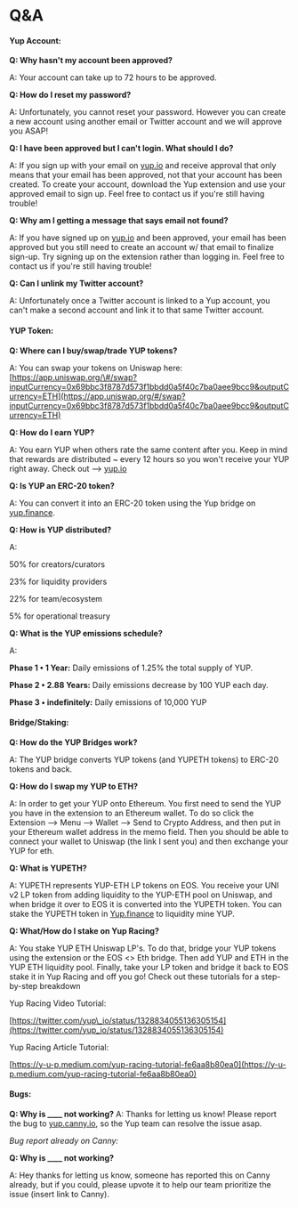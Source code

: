 # Q&A

#### Yup Account:

**Q: Why hasn't my account been approved?**

A: Your account can take up to 72 hours to be approved.

**Q: How do I reset my password?**

A: Unfortunately, you cannot reset your password. However you can create a new account using another email or Twitter account and we will approve you ASAP!

**Q: I have been approved but I can't login. What should I do?**

A: If you sign up with your email on [yup.io](http://yup.io) and receive approval that only means that your email has been approved, not that your account has been created. To create your account, download the Yup extension and use your approved email to sign up. Feel free to contact us if you're still having trouble!

**Q: Why am I getting a message that says email not found?**

A: If you have signed up on [yup.io](http://yup.io/) and been approved, your email has been approved but you still need to create an account w/ that email to finalize sign-up. Try signing up on the extension rather than logging in. Feel free to contact us if you're still having trouble!

**Q: Can I unlink my Twitter account?**

A: Unfortunately once a Twitter account is linked to a Yup account, you can't make a second account and link it to that same Twitter account.

#### YUP Token:

**Q: Where can I buy/swap/trade YUP tokens?**

A: You can swap your tokens on Uniswap here: [https://app.uniswap.org/\#/swap?inputCurrency=0x69bbc3f8787d573f1bbdd0a5f40c7ba0aee9bcc9&outputCurrency=ETH](https://app.uniswap.org/#/swap?inputCurrency=0x69bbc3f8787d573f1bbdd0a5f40c7ba0aee9bcc9&outputCurrency=ETH)

**Q: How do I earn YUP?**

A: You earn YUP when others rate the same content after you. Keep in mind that rewards are distributed ~ every 12 hours so you won't receive your YUP right away. Check out —&gt; [yup.io](http://yup.io)

**Q: Is YUP an ERC-20 token?**

A: You can convert it into an ERC-20 token using the Yup bridge on [yup.finance](http://yup.finance).

**Q: How is YUP distributed?**

A:

50% for creators/curators

23% for liquidity providers

22% for team/ecosystem

5% for operational treasury

**Q: What is the YUP emissions schedule?**

A:

**Phase 1 • 1 Year:** Daily emissions of 1.25% the total supply of YUP.

**Phase 2 • 2.88 Years:** Daily emissions decrease by 100 YUP each day.

**Phase 3 • indefinitely:** Daily emissions of 10,000 YUP

#### Bridge/Staking:

**Q: How do the YUP Bridges work?**

A: The YUP bridge converts YUP tokens \(and YUPETH tokens\) to ERC-20 tokens and back.

**Q: How do I swap my YUP to ETH?**

A: In order to get your YUP onto Ethereum. You first need to send the YUP you have in the extension to an Ethereum wallet. To do so click the Extension --&gt; Menu --&gt; Wallet --&gt; Send to Crypto Address, and then put in your Ethereum wallet address in the memo field. Then you should be able to connect your wallet to Uniswap \(the link I sent you\) and then exchange your YUP for eth.

**Q: What is YUPETH?**

A: YUPETH represents YUP-ETH LP tokens on EOS. You receive your UNI v2 LP token from adding liquidity to the YUP-ETH pool on Uniswap, and when bridge it over to EOS it is converted into the YUPETH token. You can stake the YUPETH token in [Yup.finance](http://yup.finance) to liquidity mine YUP.

**Q: What/How do I stake on Yup Racing?**

A: You stake YUP ETH Uniswap LP's. To do that, bridge your YUP tokens using the extension or the EOS &lt;&gt; Eth bridge. Then add YUP and ETH in the YUP ETH liquidity pool. Finally, take your LP token and bridge it back to EOS stake it in Yup Racing and off you go! Check out these tutorials for a step-by-step breakdown

Yup Racing Video Tutorial:

[https://twitter.com/yup\_io/status/1328834055136305154](https://twitter.com/yup_io/status/1328834055136305154)

Yup Racing Article Tutorial:

[https://y-u-p.medium.com/yup-racing-tutorial-fe6aa8b80ea0](https://y-u-p.medium.com/yup-racing-tutorial-fe6aa8b80ea0)

#### Bugs:

**Q: Why is \_\_\_\_ not working?** A: Thanks for letting us know! Please report the bug to [yup.canny.io](http://yup.canny.io), so the Yup team can resolve the issue asap.

_Bug report already on Canny:_

**Q: Why is \_\_\_\_ not working?**

A: Hey thanks for letting us know, someone has reported this on Canny already, but if you could, please upvote it to help our team prioritize the issue \(insert link to Canny\).

